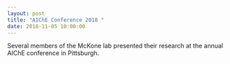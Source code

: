 ```yaml
---
layout: post
title: "AIChE Conference 2018 "
date: 2018-11-05 10:00:00
---
```

Several members of the McKone lab presented their research at the annual AIChE conference in Pittsburgh.

